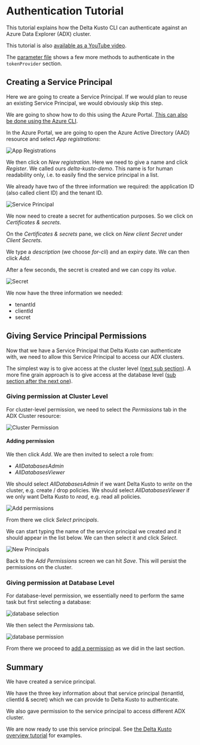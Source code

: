 # Authentication Tutorial

This tutorial explains how the Delta Kusto CLI can authenticate against an Azure Data Explorer (ADX) cluster.

This tutorial is also [available as a YouTube video](https://www.youtube.com/watch?v=ErLSCKCkGXI).

The [parameter file](../../parameter-file.md) shows a few more methods to authenticate in the `tokenProvider` section.

## Creating a Service Principal

Here we are going to create a Service Principal.  If we would plan to reuse an existing Service Principal, we would obviously skip this step.

We are going to show how to do this using the Azure Portal.  [This can also be done using the Azure CLI](https://docs.microsoft.com/en-us/azure/developer/python/how-to-manage-service-principals#manage-service-principals-using-the-azure-cli).

In the Azure Portal, we are going to open the Azure Active Directory (AAD) resource and select *App registrations*:

![App Registrations](app-registrations.png)

We then click on *New registration*.  Here we need to give a name and click *Register*.  We called ours *delta-kusto-demo*.  This name is for human readability only, i.e. to easily find the service principal in a list.

We already have two of the three information we required:  the application ID (also called client ID) and the tenant ID.

![Service Principal](sp.png)

We now need to create a secret for authentication purposes.  So we click on *Certificates & secrets*.

On the *Certificates & secrets* pane, we click on *New client Secret* under *Client Secrets*.

We type a *description* (we choose *for-cli*) and an expiry date.  We can then click *Add*.

After a few seconds, the secret is created and we can copy its *value*.

![Secret](secret.png)

We now have the three information we needed:

*   tenantId
*   clientId
*   secret

## Giving Service Principal Permissions

Now that we have a Service Principal that Delta Kusto can authenticate with, we need to allow this Service Principal to access our ADX clusters.

The simplest way is to give access at the cluster level ([next sub section](#giving-permission-at-cluster-level)).  A more fine grain approach is to give access at the database level ([sub section after the next one](#giving-permission-at-database-level)).

### Giving permission at Cluster Level

For cluster-level permission, we need to select the *Permissions* tab in the ADX Cluster resource:

![Cluster Permission](cluster-permission.png)

#### Adding permission

We then click *Add*.  We are then invited to select a role from:

* *AllDatabasesAdmin*
* *AllDatabasesViewer*

We should select *AllDatabasesAdmin* if we want Delta Kusto to *write* on the cluster, e.g. create / drop policies.  We should select *AllDatabasesViewer* if we only want Delta Kusto to *read*, e.g. read all policies.

![Add permissions](add-permissions.png)

From there we click *Select principals*.

We can start typing the name of the service principal we created and it should appear in the list below.  We can then select it and click *Select*.

![New Principals](new-principals.png)

Back to the *Add Permissions* screen we can hit *Save*.  This will persist the permissions on the cluster.

### Giving permission at Database Level

For database-level permission, we essentially need to perform the same task but first selecting a database:

![database selection](database-selection.png)

We then select the *Permissions* tab.

![database permission](database-permission.png)

From there we proceed to [add a permission](#adding-permission) as we did in the last section.

## Summary

We have created a service principal.

We have the three key information about that service principal (tenantId, clientId & secret) which we can provide to Delta Kusto to authenticate.

We also gave permission to the service principal to access different ADX cluster.

We are now ready to use this service principal.  See [the Delta Kusto overview tutorial](../overview-tutorial/README.md) for examples.
